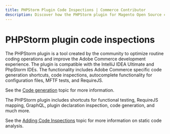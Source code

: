 ```yaml
---
title: PHPStorm Plugin Code Inspections | Commerce Contributor
description: Discover how the PHPStorm plugin for Magento Open Source can help you optimize your code contributions.
---
```


# PHPStorm plugin code inspections

The PHPStorm plugin is a tool created by the community to optimize routine coding operations and improve the Adobe Commerce development experience. The plugin is compatible with the IntelliJ IDEA Ultimate and PhpStorm IDEs. The functionality includes Adobe Commerce specific code generation shortcuts, code inspections, autocomplete functionality for configuration files, MFTF tests, and RequireJS.

See the [Code generation](https://devdocs.magento.com/guides/v2.4/ext-best-practices/phpstorm/code-generation.html) topic for more information.

The PHPStorm plugin includes shortcuts for functional testing, RequireJS mapping, GraphQL, plugin declaration inspection, code generation, and much more.

See the [Adding Code Inspections](https://devdocs.magento.com/guides/v2.4/ext-best-practices/phpstorm/code-inspection.html) topic for more information on static code analysis.
